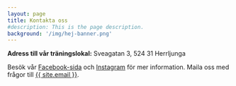```yaml
---
layout: page
title: Kontakta oss
#description: This is the page description.
background: '/img/hej-banner.png'
---
```


**Adress till vår träningslokal:** Sveagatan 3, 524 31 Herrljunga

Besök vår [Facebook-sida](https://www.facebook.com/dynamix.herrljunga) och
[Instagram](https://instagram.com/dynamixherrljunga) för mer information.
Maila oss med frågor till <a href="mailto:{{ site.email}}">{{ site.email }}</a>.

<!--

<form name="sentMessage" id="contactForm" novalidate>
  <div class="control-group">
    <div class="form-group floating-label-form-group controls">
      <label>Namn</label>
      <input type="text" class="form-control" placeholder="Namn" id="name" required data-validation-required-message="Var god fyll i ditt namn.">
      <p class="help-block text-danger"></p>
    </div>
  </div>
  <div class="control-group">
    <div class="form-group floating-label-form-group controls">
      <label>E-post</label>
      <input type="email" class="form-control" placeholder="E-post" id="email">
      <p class="help-block text-danger"></p>
    </div>
  </div>
  <div class="control-group">
    <div class="form-group col-xs-12 floating-label-form-group controls">
      <label>Telefon</label>
      <input type="tel" class="form-control" placeholder="Telefon" id="phone">
      <p class="help-block text-danger"></p>
    </div>
  </div>
  <div class="control-group">
    <div class="form-group floating-label-form-group controls">
      <label>Meddelande</label>
      <textarea rows="5" class="form-control" placeholder="Meddelande" id="message" required data-validation-required-message="Var god skriv ett meddelande till oss."></textarea>
      <p class="help-block text-danger"></p>
    </div>
  </div>
  <br>
  <div id="success"></div>
  <div class="form-group">
    <button type="submit" class="btn btn-primary" id="sendMessageButton">Send</button>
  </div>
</form>
-->
